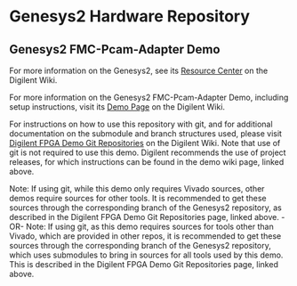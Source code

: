 # Genesys2 Hardware Repository

## Genesys2 FMC-Pcam-Adapter Demo

For more information on the Genesys2, see its [Resource Center](https://reference.digilentinc.com/reference/programmable-logic/genesys-2/start) on the Digilent Wiki.

For more information on the Genesys2 FMC-Pcam-Adapter Demo, including setup instructions, visit its [Demo Page](https://reference.digilentinc.com/reference/programmable-logic/genesys-2/demos/genesys-2_fmc-pcam-adapter_demo) on the Digilent Wiki.

For instructions on how to use this repository with git, and for additional documentation on the submodule and branch structures used, please visit [Digilent FPGA Demo Git Repositories](https://reference.digilentinc.com/reference/programmable-logic/documents/git) on the Digilent Wiki. Note that use of git is not required to use this demo. Digilent recommends the use of project releases, for which instructions can be found in the demo wiki page, linked above.

Note: If using git, while this demo only requires Vivado sources, other demos require sources for other tools. It is recommended to get these sources through the corresponding branch of the Genesys2 repository, as described in the Digilent FPGA Demo Git Repositories page, linked above.
-OR-
Note: If using git, as this demo requires sources for tools other than Vivado, which are provided in other repos, it is recommended to get these sources through the corresponding branch of the Genesys2 repository, which uses submodules to bring in sources for all tools used by this demo. This is described in the Digilent FPGA Demo Git Repositories page, linked above.